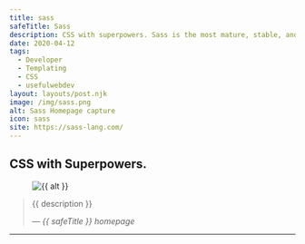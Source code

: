 ```yaml
---
title: sass
safeTitle: Sass
description: CSS with superpowers. Sass is the most mature, stable, and powerful professional grade CSS extension language in the world.
date: 2020-04-12
tags:
  - Developer
  - Templating
  - CSS
  - usefulwebdev
layout: layouts/post.njk
image: /img/sass.png
alt: Sass Homepage capture
icon: sass
site: https://sass-lang.com/
---
```


<div class="box">

## CSS with Superpowers.

<figure class="image">
<img alt="{{ alt }}" src="{{ image }}">
</figure>

> {{ description }}
>
> <cite>&mdash; {{ safeTitle }} homepage</cite>

</div>

---